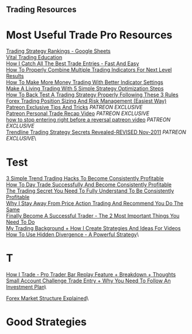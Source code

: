 ## Trading Resources

# Most Useful Trade Pro Resources
[Trading Strategy Rankings - Google Sheets](https://docs.google.com/spreadsheets/d/1LQ7lwnvcB5eacK4PxLXnV1mMEIzSxHzD8IZpP2N1oA8/edit#gid=0)\
[Vital Trading Education](https://www.youtube.com/playlist?list=PL7xw-9WduM7jbIp-_bau3dplOZaPcTCOq)\
[How I Catch All The Best Trade Entries - Fast And Easy](https://www.youtube.com/watch?v=9EwpnQGpyII)\
[How To Properly Combine Multiple Trading Indicators For Next Level Results](https://www.youtube.com/watch?v=NGWe0Wg_0jo)\
[How To Make More Money Trading With Better Indicator Settings](https://www.youtube.com/watch?v=mPxsfoLNnAA)\
[Make A Living Trading With 5 Simple Strategy Optimization Steps](https://www.youtube.com/watch?v=6WA1sLWWOSs&list=PL7xw-9WduM7iZitlZljxdrChh_G22980U&index=28)\
[How To Back Test A Trading Strategy Properly Following These 3 Rules](https://www.youtube.com/watch?v=W02JCLDuDXI)\
[Forex Trading Position Sizing And Risk Management (Easiest Way)](https://www.youtube.com/watch?v=IJttMAbz7Y0&list=PLZB-AA7gb7vrT8IPZ1f0K5oGR_28WVNhR&index=19)\
[Patreon Exclusive Tips And Tricks](https://www.youtube.com/watch?v=RBSFucIBR_4)    *PATREON EXCLUSIVE*\
[Patreon Personal Trade Recap Video](https://www.youtube.com/watch?v=-vxeBLja1oM)    *PATREON EXCLUSIVE*\
[how to stop entering right before a reversal patreon video](https://www.youtube.com/watch?v=aVyomPn-2aA)    *PATREON EXCLUSIVE*\
[Trendline Trading Strategy Secrets Revealed-REVISED Nov-2011](https://forexyar.com/wp-content/uploads/2020/04/22030-tendencia.pdf)  *PATREON EXCLUSIVE*\

# Test
[3 Simple Trend Trading Hacks To Become Consistently Profitable](https://www.youtube.com/watch?v=0_6LXFveKkQ&list=PL7xw-9WduM7iZitlZljxdrChh_G22980U&index=44)\
[How To Day Trade Successfully And Become Consistently Profitable](https://www.youtube.com/watch?v=KYHFg4ZpqEc)\
[The Trading Secret You Need To Fully Understand To Be Consistently Profitable](https://www.youtube.com/watch?v=A-QGWmEd9JU)\
[Why I Stay Away From Price Action Trading And Recommend You Do The Same](https://www.youtube.com/watch?v=J6teYPQbDcs)\
[Finally Become A Successful Trader - The 2 Most Important Things You Need To Do](https://www.youtube.com/watch?v=cTz0x_383vA)\
[My Trading Background + How I Create Strategies And Ideas For Videos](https://www.youtube.com/watch?v=0g2vgPDvclI)\
[How To Use Hidden Divergence - A Powerful Strategy](https://www.youtube.com/watch?v=iyzEZiY6vJM)\
# T
[How I Trade - Pro Trader Bar Replay Feature + Breakdown + Thoughts](https://www.youtube.com/watch?v=oaQ4r-M3nlE)\
[Small Account Challenge Trade Entry + Why You Need To Follow An Investment Plan](https://www.youtube.com/watch?v=iTmhv2TZbcQ)\

[Forex Market Structure Explained](https://www.youtube.com/watch?v=OvHOcO9CQCM)\

# Good Strategies




